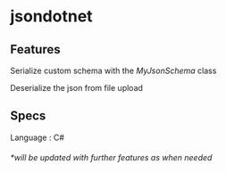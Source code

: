 # jsondotnet

## Features 


Serialize custom schema with the _MyJsonSchema_ class

Deserialize the json from file upload


## Specs

Language : C# 











###### _*will be updated with further features as when needed_
